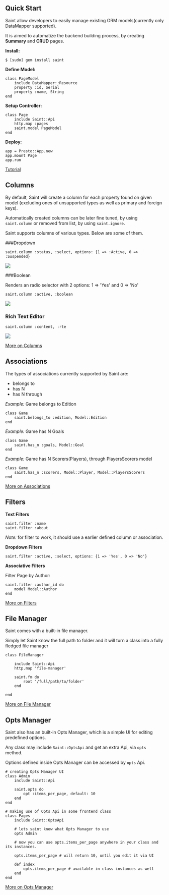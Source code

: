 Quick Start
---

Saint allow developers to easily manage existing ORM models(currently only DataMapper supported).

It is aimed to automatize the backend building process, by creating **Summary** and **CRUD** pages.

**Install:**

    $ [sudo] gem install saint

**Define Model:**

    class PageModel
        include DataMapper::Resource
        property :id, Serial
        property :name, String
    end


**Setup Controller:**

    class Page
        include Saint::Api
        http.map :pages
        saint.model PageModel
    end


**Deploy:**

    app = Presto::App.new
    app.mount Page
    app.run


[Tutorial](http://demo.saintrb.org/)

Columns
---

By default, Saint will create a column for each property found on given model
(excluding ones of unsupported types as well as primary and foreign keys).

Automatically created columns can be later fine tuned, by using `saint.column`
or removed from list, by using `saint.ignore`.

Saint supports columns of various types. Below are some of them.

###Dropdown

    saint.column :status, :select, options: {1 => :Active, 0 => :Suspended}

<div class="screenshot-container">
<img src="http://saintrb.org/screenshots/columns/select.png" class="screenshot" />
</div>


###Boolean

Renders an radio selector with 2 options: 1 => 'Yes' and 0 => 'No'

    saint.column :active, :boolean

<div class="screenshot-container">
<img src="http://saintrb.org/screenshots/columns/boolean.png" class="screenshot" />
</div>

### Rich Text Editor

    saint.column :content, :rte

<div class="screenshot-container">
<img src="http://saintrb.org/screenshots/columns/page-rte.png" class="screenshot" />
</div>


[More on Columns](http://saintrb.org/Columns.md)


Associations
---

The types of associations currently supported by Saint are:

*   belongs to
*   has N
*   has N through

*Example:* Game belongs to Edition

    class Game
        saint.belongs_to :edition, Model::Edition
    end

*Example:*  Game has N Goals

    class Game
        saint.has_n :goals, Model::Goal
    end


*Example:* Game has N Scorers(Players), through PlayersScorers model

    class Game
        saint.has_n :scorers, Model::Player, Model::PlayersScorers
    end


[More on Associations](http://saintrb.org/Associations.md)

Filters
---

**Text Filters**

    saint.filter :name
    saint.filter :about


*Note:* for filter to work, it should use a earlier defined column or association.

**Dropdown Filters**

    saint.filter :active, :select, options: {1 => 'Yes', 0 => 'No'}


**Associative Filters**

Filter Page by Author:

    saint.filter :author_id do
        model Model::Author
    end


[More on Filters](http://saintrb.org/Filters.md)

File Manager
---

Saint comes with a built-in file manager.

Simply let Saint know the full path to folder and it will turn a class into a fully fledged file manager

    class FileManager

        include Saint::Api
        http.map 'file-manager'

        saint.fm do
            root '/full/path/to/folder'
        end

    end


[More on File Manager](http://saintrb.org/FileManager.md)


Opts Manager
---

Saint also has an built-in Opts Manager, which is a simple UI for editing predefined options.

Any class may include `Saint::OptsApi` and get an extra Api, via `opts` method.

Options defined inside Opts Manager can be accessed by `opts` Api.

    # creating Opts Manager UI
    class Admin
        include Saint::Api

        saint.opts do
            opt :items_per_page, default: 10
        end
    end

    # making use of Opts Api in some frontend class
    class Pages
        include Saint::OptsApi

        # lets saint know what Opts Manager to use
        opts Admin

        # now you can use opts.items_per_page anywhere in your class and its instances.

        opts.items_per_page # will return 10, until you edit it via UI

        def index
            opts.items_per_page # available in class instances as well
        end
    end


[More on Opts Manager](http://saintrb.org/OptsManager.md)
